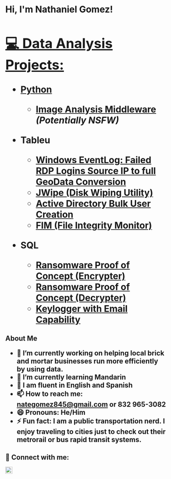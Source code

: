<h1>Hi, I'm Nathaniel Gomez! <br/><a href="https://github.com/nategomez832/Nathaniel-Gomez-Resume-Data-Analyst/edit/main/README.md)</a>, <a href="https//www.linkedin.com/in/nathaniel-gomez-29952128l</a>
<h2> 💻 Data Analysis Projects:</h2>


- <b>Python</b>
   - [Image Analysis Middleware](https://github.com/joshmadakor1/4chan-Image-Analysis-Middleware-C964) <b><i>(Potentially NSFW)</b></i>

- <b>Tableu</b>
   - [Windows EventLog: Failed RDP Logins Source IP to full GeoData Conversion](https://github.com/joshmadakor1/Sentinel-Lab)
   - [JWipe (Disk Wiping Utility)](https://github.com/joshmadakor1/Jwipe.PowerShell)
   - [Active Directory Bulk User Creation](https://github.com/joshmadakor1/AD_PS)
   - [FIM (File Integrity Monitor)](https://github.com/joshmadakor1/PowerShell-Integrity-FIM)

- <b>SQL</b>
   - [Ransomware Proof of Concept (Encrypter)](https://github.com/joshmadakor1/EncrypterPOC)
   - [Ransomware Proof of Concept (Decrypter)](https://github.com/joshmadakor1/DecrypterPOC)
   - [Keylogger with Email Capability](https://github.com/joshmadakor1/Key-Logger-With-Email)


<h2>


About Me 
- 🔭 I’m currently working on helping local brick and mortar businesses run more efficiently by using data.
- 🌱 I’m currently learning Mandarin
- 💬 I am fluent in English and Spanish
- 📫 How to reach me: nategomez845@gmail.com or 832 965-3082
- 😄 Pronouns: He/Him
- ⚡ Fun fact: I am a public transportation nerd. I enjoy traveling to cities just to check out their metrorail or bus rapid transit systems.



<h2> 🤳 Connect with me:</h2>

[<img align="left" alt="Nathaniel Gomez | LinkedIn" width="22px" src="https://cdn.jsdelivr.net/npm/simple-icons@v3/icons/linkedin.svg" />][linkedin]



[linkedin]: https://linkedin.com/in/nathaniel-gomez-29952128
<!--
**NathanielGomezResume** is a ✨ _special_ ✨ repository because its `README.md` (this file) appears on your GitHub profile.

Here are some ideas to get you started:


-->
